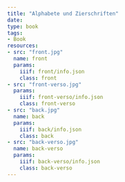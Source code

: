 ```yaml
---
title: "Alphabete und Zierschriften"
date:
type: book
tags:
- Book
resources:
- src: "front.jpg"
  name: front
  params:
    iiif: front/info.json
    class: front
- src: "front-verso.jpg"
  params:
    iiif: front-verso/info.json
    class: front-verso
- src: "back.jpg"
  name: back
  params:
    iiif: back/info.json
    class: back
- src: "back-verso.jpg"
  name: back-verso
  params:
    iiif: back-verso/info.json
    class: back-verso
---
```

